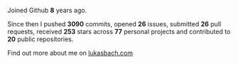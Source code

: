 Joined Github **8** years ago.

Since then I pushed **3090** commits, opened **26** issues, submitted **26** pull requests, received **253** stars across **77** personal projects and contributed to **20** public repositories.

Find out more about me on [lukasbach.com](https://lukasbach.com)

